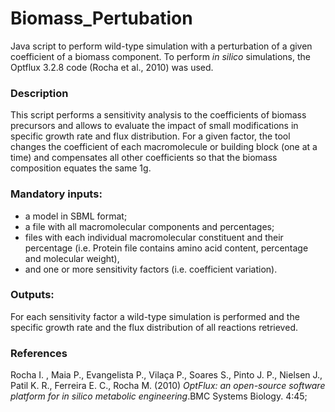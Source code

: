 # Biomass_Pertubation
Java script to perform wild-type simulation with a perturbation of a given coefficient of a biomass component. To perform *in silico* simulations, the Optflux 3.2.8 code (Rocha et al., 2010) was used.

### Description
This script performs a sensitivity analysis to the coefficients of biomass precursors and allows to evaluate the impact of small modifications in specific growth rate and flux distribution.
For a given factor, the tool changes the coefficient of each macromolecule or building block (one at a time) and compensates all other coefficients so that the biomass composition equates the same 1g. 

### Mandatory inputs: 
- a model in SBML format; 
- a file with all macromolecular components and percentages; 
- files with each individual macromolecular constituent and their percentage (i.e. Protein file contains amino acid content, percentage and molecular weight), 
- and one or more sensitivity factors (i.e. coefficient variation). 

### Outputs:
For each sensitivity factor a wild-type simulation is performed and the specific growth rate and the flux distribution of all reactions retrieved.

### References
Rocha I. , Maia P., Evangelista P., Vilaça P., Soares S., Pinto J. P., Nielsen J., Patil K. R., Ferreira E. C., Rocha M. (2010) *OptFlux: an open-source software platform for in silico metabolic engineering*.BMC Systems Biology. 4:45;
